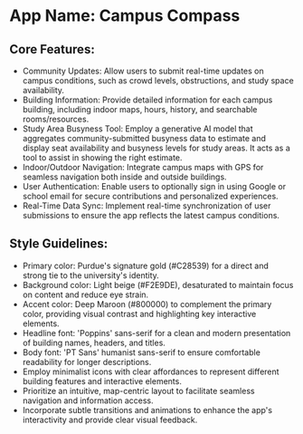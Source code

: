 # **App Name**: Campus Compass

## Core Features:

- Community Updates: Allow users to submit real-time updates on campus conditions, such as crowd levels, obstructions, and study space availability.
- Building Information: Provide detailed information for each campus building, including indoor maps, hours, history, and searchable rooms/resources.
- Study Area Busyness Tool: Employ a generative AI model that aggregates community-submitted busyness data to estimate and display seat availability and busyness levels for study areas. It acts as a tool to assist in showing the right estimate.
- Indoor/Outdoor Navigation: Integrate campus maps with GPS for seamless navigation both inside and outside buildings.
- User Authentication: Enable users to optionally sign in using Google or school email for secure contributions and personalized experiences.
- Real-Time Data Sync: Implement real-time synchronization of user submissions to ensure the app reflects the latest campus conditions.

## Style Guidelines:

- Primary color: Purdue's signature gold (#C28539) for a direct and strong tie to the university's identity.
- Background color: Light beige (#F2E9DE), desaturated to maintain focus on content and reduce eye strain.
- Accent color: Deep Maroon (#800000) to complement the primary color, providing visual contrast and highlighting key interactive elements.
- Headline font: 'Poppins' sans-serif for a clean and modern presentation of building names, headers, and titles.
- Body font: 'PT Sans' humanist sans-serif to ensure comfortable readability for longer descriptions.
- Employ minimalist icons with clear affordances to represent different building features and interactive elements.
- Prioritize an intuitive, map-centric layout to facilitate seamless navigation and information access.
- Incorporate subtle transitions and animations to enhance the app's interactivity and provide clear visual feedback.